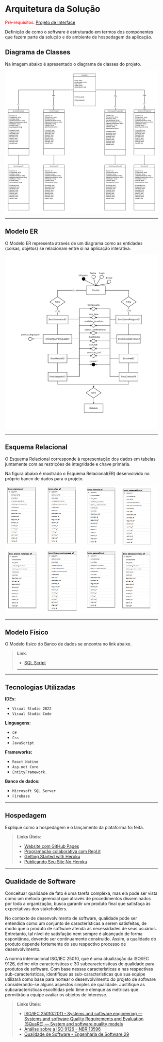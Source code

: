 # Arquitetura da Solução

<span style="color:red">Pré-requisitos: <a href="3-Projeto de Interface.md"> Projeto de Interface</a></span>

Definição de como o software é estruturado em termos dos componentes que fazem parte da solução e do ambiente de hospedagem da aplicação.

## Diagrama de Classes

Na imagem abaixo é apresentado o diagrama de classes do projeto.

![Diagrama de classe](img/ArquiteturaSolucao/DiagramadeClasse.png)

---
## Modelo ER

O Modelo ER representa através de um diagrama como as entidades (coisas, objetos) se relacionam entre si na aplicação interativa.

![MER](img/ArquiteturaSolucao/MER.png)

---
## Esquema Relacional

O Esquema Relacional corresponde à representação dos dados em tabelas juntamente com as restrições de integridade e chave primária.

Na figura abaixo é mostrado o Esquema Relacional(ER) desenvolvido no próprio banco de dados para o projeto.

![Esquema Relacional](img/ArquiteturaSolucao/EsquemaRelacional.png)

---
## Modelo Físico

O Modelo fisico do Banco de dados se encontra no link abaixo.

> **Link**:
> - [SQL Script](https://github.com/GuruDevOp7884/pmv-ads-2023-1-e3-proj-mov-t6-grupo7-planejamento-bncc/tree/main/docs/sqlScripts)
>---


---
## Tecnologias Utilizadas

<b>IDEs:</b>
- `Visual Studio 2022`
- `Visual Studio Code`

<b>Linguagens:</b>
- `C#`
- `Css`
- `JavaScript`

<b>Frameworks:</b>
- `React Native` 
- `Asp.net Core `
- `EntityFramework.`
  
<b>Banco de dados:</b> 
- `Microsoft SQL Server`
- `Firebase`
  


---
## Hospedagem

Explique como a hospedagem e o lançamento da plataforma foi feita.

> **Links Úteis**:
>
> - [Website com GitHub Pages](https://pages.github.com/)
> - [Programação colaborativa com Repl.it](https://repl.it/)
> - [Getting Started with Heroku](https://devcenter.heroku.com/start)
> - [Publicando Seu Site No Heroku](http://pythonclub.com.br/publicando-seu-hello-world-no-heroku.html)

---
## Qualidade de Software

Conceituar qualidade de fato é uma tarefa complexa, mas ela pode ser vista como um método gerencial que através de procedimentos disseminados por toda a organização, busca garantir um produto final que satisfaça às expectativas dos stakeholders.

No contexto de desenvolvimento de software, qualidade pode ser entendida como um conjunto de características a serem satisfeitas, de modo que o produto de software atenda às necessidades de seus usuários. Entretanto, tal nível de satisfação nem sempre é alcançado de forma espontânea, devendo ser continuamente construído. Assim, a qualidade do produto depende fortemente do seu respectivo processo de desenvolvimento.

A norma internacional ISO/IEC 25010, que é uma atualização da ISO/IEC 9126, define oito características e 30 subcaracterísticas de qualidade para produtos de software.
Com base nessas características e nas respectivas sub-características, identifique as sub-características que sua equipe utilizará como base para nortear o desenvolvimento do projeto de software considerando-se alguns aspectos simples de qualidade. Justifique as subcaracterísticas escolhidas pelo time e elenque as métricas que permitirão a equipe avaliar os objetos de interesse.

> **Links Úteis**:
>
> - [ISO/IEC 25010:2011 - Systems and software engineering — Systems and software Quality Requirements and Evaluation (SQuaRE) — System and software quality models](https://www.iso.org/standard/35733.html/)
> - [Análise sobre a ISO 9126 – NBR 13596](https://www.tiespecialistas.com.br/analise-sobre-iso-9126-nbr-13596/)
> - [Qualidade de Software - Engenharia de Software 29](https://www.devmedia.com.br/qualidade-de-software-engenharia-de-software-29/18209/)
